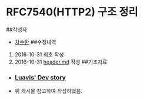 # RFC7540(HTTP2) 구조 정리
##작성자
* [차수환](mailto:admin@gdb.kr)
##수정내역
1. 2016-10-31 최초 작성
2. 2016-10-31 [header.md](./header.md) 작성
##기초자료
* ### [Luavis' Dev story](https://b.luavis.kr/http2/http2-overall-operation)
* 위 게시물 참고하여 작성하였음.
